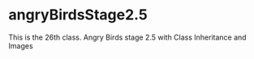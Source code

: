 # angryBirdsStage2.5
This is the 26th class. Angry Birds stage 2.5 with Class Inheritance and Images
